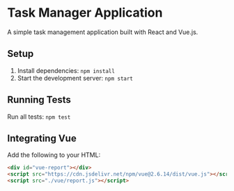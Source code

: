 # Task Manager Application

A simple task management application built with React and Vue.js.

## Setup

1.  Install dependencies: `npm install`
2.  Start the development server: `npm start`

## Running Tests

Run all tests: `npm test`

## Integrating Vue
Add the following to your HTML:

```html
<div id="vue-report"></div>
<script src="https://cdn.jsdelivr.net/npm/vue@2.6.14/dist/vue.js"></script>
<script src="./vue/report.js"></script>
```
